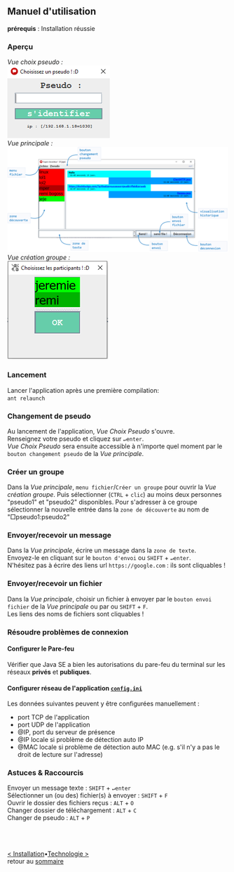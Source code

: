 ## Manuel d'utilisation
**prérequis** : Installation réussie<br>

### Aperçu
*Vue choix pseudo :*<br>
![*Vue choix pseudo*](images/VueChoixPseudo.png)<br>
*Vue principale :*<br>
![*Vue principale*](images/VuePrincipale.png)<br>
*Vue création groupe :*<br>
![*Vue création groupe*](images/VueCreationGroupe.PNG)<br>

### Lancement
Lancer l'application après une première compilation:<br>
```ant relaunch```<br>

### Changement de pseudo
Au lancement de l'application, *Vue Choix Pseudo* s'ouvre.<br>
Renseignez votre pseudo et cliquez sur `↵enter`.<br>
*Vue Choix Pseudo* sera ensuite accessible à n'importe quel moment par le `bouton changement pseudo` de la *Vue principale*.

### Créer un groupe
Dans la *Vue principale*, `menu fichier`/`Créer un groupe` pour ouvrir la *Vue création groupe*. Puis sélectionner (`CTRL` + `clic`) au moins deux personnes "pseudo1" et "pseudo2" disponibles. Pour s'adresser à ce groupe sélectionner la nouvelle entrée dans la `zone de découverte` au nom de "□pseudo1:pseudo2"

### Envoyer/recevoir un message
Dans la *Vue principale*, écrire un message dans la `zone de texte`.<br>
Envoyez-le en cliquant sur le `bouton d'envoi` ou `SHIFT` + `↵enter`.<br> 
N'hésitez pas à écrire des liens url `https://google.com` : ils sont cliquables !

### Envoyer/recevoir un fichier
Dans la *Vue principale*, choisir un fichier à envoyer par le `bouton envoi fichier` de la *Vue principale* ou par ou `SHIFT` + `F`.<br> 
Les liens des noms de fichiers sont cliquables !

### Résoudre problèmes de connexion
#### Configurer le Pare-feu
Vérifier que Java SE a bien les autorisations du pare-feu du terminal sur les réseaux **privés** et **publiques**.

#### Configurer réseau de l'application [`config.ini`](config.ini)
Les données suivantes peuvent y être configurées manuellement :
- port TCP de l'application
- port UDP de l'application
- @IP, port du serveur de présence
- @IP locale si problème de détection auto IP 
- @MAC locale si problème de détection auto MAC (e.g. s'il n'y a pas le droit de lecture sur l'adresse)

### Astuces & Raccourcis
Envoyer un message texte : `SHIFT` + `↵enter`<br>
Sélectionner un (ou des) fichier(s) à envoyer : `SHIFT` + `F`<br>
Ouvrir le dossier des fichiers reçus  : `ALT` + `O`<br>
Changer dossier de téléchargement : `ALT` + `C`<br>
Changer de pseudo  : `ALT` + `P`<br>

<br><br><br>
[< Installation](installation.md)•[Technologie >](techno.md)<br>
retour au [sommaire](README.md)<br>
